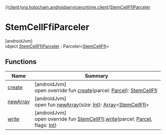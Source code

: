 //[client](../../../index.md)/[org.holochain.androidserviceruntime.client](../index.md)/[StemCellFfiParceler](index.md)

# StemCellFfiParceler

[androidJvm]\
object [StemCellFfiParceler](index.md) : Parceler&lt;[StemCellFfi](../-stem-cell-ffi/index.md)&gt;

## Functions

| Name | Summary |
|---|---|
| [create](create.md) | [androidJvm]<br>open override fun [create](create.md)(parcel: [Parcel](https://developer.android.com/reference/kotlin/android/os/Parcel.html)): [StemCellFfi](../-stem-cell-ffi/index.md) |
| [newArray](../-app-binder-unauthorized-exception-parceler/index.md#-1206408188%2FFunctions%2F275946699) | [androidJvm]<br>open fun [newArray](../-app-binder-unauthorized-exception-parceler/index.md#-1206408188%2FFunctions%2F275946699)(size: [Int](https://kotlinlang.org/api/core/kotlin-stdlib/kotlin/-int/index.html)): [Array](https://kotlinlang.org/api/core/kotlin-stdlib/kotlin/-array/index.html)&lt;[StemCellFfi](../-stem-cell-ffi/index.md)&gt; |
| [write](write.md) | [androidJvm]<br>open override fun [StemCellFfi](../-stem-cell-ffi/index.md).[write](write.md)(parcel: [Parcel](https://developer.android.com/reference/kotlin/android/os/Parcel.html), flags: [Int](https://kotlinlang.org/api/core/kotlin-stdlib/kotlin/-int/index.html)) |
